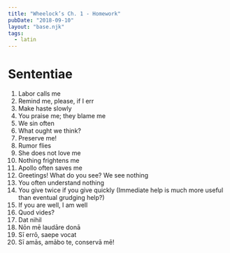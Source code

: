 ```yaml
---
title: "Wheelock’s Ch. 1 - Homework"
pubDate: "2018-09-10"
layout: "base.njk"
tags: 
  - latin
---
```

# Sententiae
1. Labor calls me
2. Remind me, please, if I err
3. Make haste slowly
4. You praise me; they blame me
5. We sin often
6. What ought we think?
7. Preserve me!
8. Rumor flies
9. She does not love me
10. Nothing frightens me
11. Apollo often saves me
12. Greetings! What do you see? We see nothing
13. You often understand nothing
14. You give twice if you give quickly (Immediate help is much more useful than eventual grudging help?)
15. If you are well, I am well
16. Quod vides?
17. Dat nihil
18. Nōn mē laudāre donā
19. Sī errō, saepe vocat
20. Sī amās, amābo te, conservā mē!
